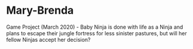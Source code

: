 # Mary-Brenda
Game Project (March 2020) - Baby Ninja is done with life as a Ninja  and plans to escape their jungle fortress for less sinister pastures, but will her fellow Ninjas accept her decision?
